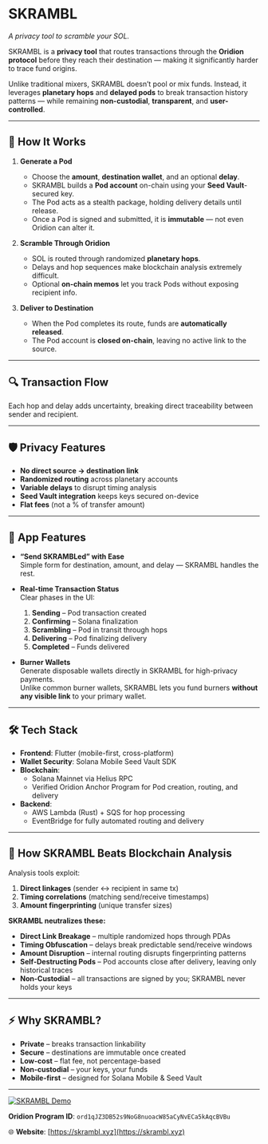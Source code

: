 # **SKRAMBL**  
*A privacy tool to scramble your SOL.*

SKRAMBL is a **privacy tool** that routes transactions through the **Oridion protocol** before they reach their destination — making it significantly harder to trace fund origins.  

Unlike traditional mixers, SKRAMBL doesn’t pool or mix funds. Instead, it leverages **planetary hops** and **delayed pods** to break transaction history patterns — while remaining **non-custodial**, **transparent**, and **user-controlled**.  

---

## 🚀 **How It Works**

1. **Generate a Pod**  
   - Choose the **amount**, **destination wallet**, and an optional **delay**.  
   - SKRAMBL builds a **Pod account** on-chain using your **Seed Vault**-secured key.  
   - The Pod acts as a stealth package, holding delivery details until release.  
   - Once a Pod is signed and submitted, it is **immutable** — not even Oridion can alter it.  

2. **Scramble Through Oridion**  
   - SOL is routed through randomized **planetary hops**.  
   - Delays and hop sequences make blockchain analysis extremely difficult.  
   - Optional **on-chain memos** let you track Pods without exposing recipient info.  

3. **Deliver to Destination**  
   - When the Pod completes its route, funds are **automatically released**.  
   - The Pod account is **closed on-chain**, leaving no active link to the source.  

---

## 🔍 **Transaction Flow**
Each hop and delay adds uncertainty, breaking direct traceability between sender and recipient.  

---

## 🛡️ **Privacy Features**
- **No direct source → destination link**  
- **Randomized routing** across planetary accounts  
- **Variable delays** to disrupt timing analysis  
- **Seed Vault integration** keeps keys secured on-device  
- **Flat fees** (not a % of transfer amount)  

---

## 📱 **App Features**
- **“Send SKRAMBLed” with Ease**  
  Simple form for destination, amount, and delay — SKRAMBL handles the rest.  

- **Real-time Transaction Status**  
  Clear phases in the UI:  
  1. **Sending** – Pod transaction created  
  2. **Confirming** – Solana finalization  
  3. **Scrambling** – Pod in transit through hops  
  4. **Delivering** – Pod finalizing delivery  
  5. **Completed** – Funds delivered  

- **Burner Wallets**  
  Generate disposable wallets directly in SKRAMBL for high-privacy payments.  
  Unlike common burner wallets, SKRAMBL lets you fund burners **without any visible link** to your primary wallet.  

---

## 🛠️ **Tech Stack**
- **Frontend**: Flutter (mobile-first, cross-platform)  
- **Wallet Security**: Solana Mobile Seed Vault SDK  
- **Blockchain**:  
  - Solana Mainnet via Helius RPC  
  - Verified Oridion Anchor Program for Pod creation, routing, and delivery  
- **Backend**:  
  - AWS Lambda (Rust) + SQS for hop processing  
  - EventBridge for fully automated routing and delivery  

---

## 🧠 **How SKRAMBL Beats Blockchain Analysis**
Analysis tools exploit:  
1. **Direct linkages** (sender ↔ recipient in same tx)  
2. **Timing correlations** (matching send/receive timestamps)  
3. **Amount fingerprinting** (unique transfer sizes)  

**SKRAMBL neutralizes these:**  
- **Direct Link Breakage** – multiple randomized hops through PDAs  
- **Timing Obfuscation** – delays break predictable send/receive windows  
- **Amount Disruption** – internal routing disrupts fingerprinting patterns  
- **Self-Destructing Pods** – Pod accounts close after delivery, leaving only historical traces  
- **Non-Custodial** – all transactions are signed by you; SKRAMBL never holds your keys  

---

## ⚡ **Why SKRAMBL?**
- **Private** – breaks transaction linkability  
- **Secure** – destinations are immutable once created  
- **Low-cost** – flat fee, not percentage-based  
- **Non-custodial** – your keys, your funds  
- **Mobile-first** – designed for Solana Mobile & Seed Vault  

---

[![SKRAMBL Demo](https://img.youtube.com/vi/QREn8qQmtyU/0.jpg)](https://youtube.com/shorts/X5Mw2dXq76o)  

**Oridion Program ID**: `ord1qJZ3DB52s9NoG8nuoacW85aCyNvECa5kAqcBVBu`  

🌐 **Website**: [https://skrambl.xyz](https://skrambl.xyz)  